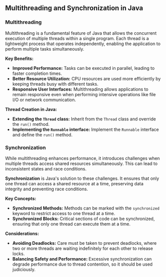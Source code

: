 

## Multithreading and Synchronization in Java

### Multithreading

Multithreading is a fundamental feature of Java that allows the concurrent execution of multiple threads within a single program. Each thread is a lightweight process that operates independently, enabling the application to perform multiple tasks simultaneously.

**Key Benefits:**
- **Improved Performance:** Tasks can be executed in parallel, leading to faster completion times.
- **Better Resource Utilization:** CPU resources are used more efficiently by keeping threads busy with different tasks.
- **Responsive User Interfaces:** Multithreading allows applications to remain responsive even when performing intensive operations like file I/O or network communication.

**Thread Creation in Java:**
- **Extending the `Thread` class:** Inherit from the `Thread` class and override the `run()` method.
- **Implementing the `Runnable` interface:** Implement the `Runnable` interface and define the `run()` method.

### Synchronization

While multithreading enhances performance, it introduces challenges when multiple threads access shared resources simultaneously. This can lead to inconsistent states and race conditions.

**Synchronization** is Java's solution to these challenges. It ensures that only one thread can access a shared resource at a time, preserving data integrity and preventing race conditions.

**Key Concepts:**
- **Synchronized Methods:** Methods can be marked with the `synchronized` keyword to restrict access to one thread at a time.
- **Synchronized Blocks:** Critical sections of code can be synchronized, ensuring that only one thread can execute them at a time.

**Considerations:**
- **Avoiding Deadlocks:** Care must be taken to prevent deadlocks, where two or more threads are waiting indefinitely for each other to release locks.
- **Balancing Safety and Performance:** Excessive synchronization can degrade performance due to thread contention, so it should be used judiciously.
